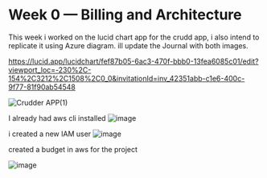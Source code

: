 # Week 0 — Billing and Architecture

This week i worked on the lucid chart app for the crudd app, i also intend to replicate it using Azure diagram. ill update the Journal with both images.

https://lucid.app/lucidchart/fef87b05-6ac3-470f-bbb0-13fea6085c01/edit?viewport_loc=-230%2C-154%2C3212%2C1508%2C0_0&invitationId=inv_42351abb-c1e6-400c-9f77-81f90ab54548

![Crudder APP(1)](https://user-images.githubusercontent.com/73601265/219759846-ea56cc41-7df6-4adf-a70a-87c4f737abad.png)


I already had aws cli installed
![image](https://user-images.githubusercontent.com/73601265/219960922-033e7a98-674d-41be-869e-5d857ea48c79.png)


i created a new IAM user
![image](https://user-images.githubusercontent.com/73601265/219960856-c782252a-5578-4766-ba18-c7bf9d7bf6d4.png)


created a budget in aws for the project

![image](https://user-images.githubusercontent.com/73601265/220197337-750477ca-9285-415a-a9fd-a8fdbccc60da.png)
